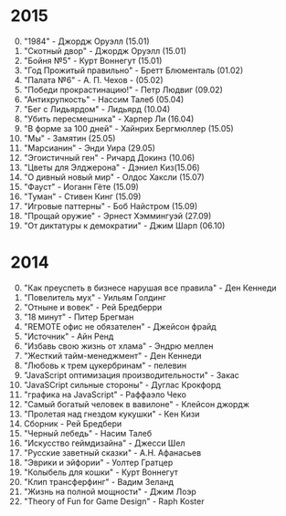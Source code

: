 2015
====
0. "1984" - Джордж Оруэлл (15.01)
0. "Скотный двор" - Джордж Оруэлл (15.01)
0. "Бойня №5" - Курт Воннегут (15.01)
0. "Год Прожитый правильно" - Бретт Блюменталь (01.02)
0. "Палата №6" - А. П. Чехов - (05.02)
0. "Победи прокрастинацию!" - Петр Людвиг (09.02)
0. "Антихрупкость" - Нассим Талеб (05.04)
0. "Бег с Лидьярдом" - Лидьярд (10.04)
0. "Убить пересмешника" - Харпер Ли (16.04)
0. "В форме за 100 дней" - Хайнрих Бергмюллер (15.05)
0. "Мы" - Замятин (25.05)
0. "Марсианин" - Энди Уира (29.05)
0. "Эгоистичный ген" - Ричард Докинз (10.06)
0. "Цветы для Элджерона" - Дэниел Киз(15.06)
0. "О дивный новый мир" - Олдос Хаксли (15.07)
0. "Фауст" - Иоганн Гёте (15.09)
0. "Туман" - Стивен Кинг (15.09)
0. "Игровые паттерны" - Боб Найстром (15.09)
0. "Прощай оружие" - Эрнест Хэммингуэй (27.09)
0. "От диктатуры к демократии" - Джим Шарп (06.10)

2014
====
0. "Как преуспеть в бизнесе нарушая все правила" - Ден Кеннеди
0. "Повелитель мух" - Уильям Голдинг
0. "Отныне и вовек" - Рей Бредберри
0. "18 минут" - Питер Брегман
0. "REMOTE офис не обязателен" - Джейсон фрайд
0. "Источник" - Айн Ренд
0. "Избавь свою жизнь от хлама" - Эндрю меллен
0. "Жесткий тайм-менеджмент" - Ден Кеннеди
0. "Любовь к трем цукербринам" - пелевин
0. "JavaScript оптимизация производительности" - Закас
0. "JavaSCript сильные стороны" - Дуглас Крокфорд
0. "графика на JavaScript" - Раффаэло Чеко
0. "Самый богатый человек в вавилоне" - Клейсон джордж
0. "Пролетая над гнездом кукушки" - Кен Кизи
0. Сборник - Рей Бредбери
0. "Черный лебедь" - Насим Талеб
0. "Искусство геймдизайна" - Джесси Шел
0. "Русские заветный сказки" - А.Н. Афанасьев
0. "Эврики и эйфории" - Уолтер Гратцер
0. "Колыбель для кошки" - Курт Воннегут
0. "Клип трансферфинг" - Вадим Зеланд
0. "Жизнь на полной мощности" - Джим Лоэр
0. "Theory of Fun for Game Design" - Raph Koster